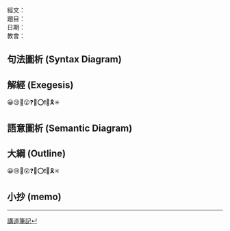 經文：   
題目：   
日期：   
教會：   


## 句法圖析 (Syntax Diagram)


## 解經 (Exegesis)
😀😢🤔😮❓❌⭕❗🎀🎗️✳️

## 語意圖析 (Semantic Diagram)

## 大綱 (Outline)
😀😢🤔😮❓❌⭕❗🎀🎗️✳️

## 小抄 (memo)




---


[講道筆記↵](README.md)


